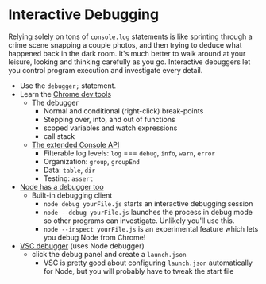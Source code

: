 # Interactive Debugging

Relying solely on tons of `console.log` statements is like sprinting through a crime scene snapping a couple photos, and then trying to deduce what happened back in the dark room. It's much better to walk around at your leisure, looking and thinking carefully as you go. Interactive debuggers let you control program execution and investigate every detail.

* Use the `debugger;` statement.
* Learn the [Chrome dev tools](http://bit.ly/2k498lH)
  * The debugger
    * Normal and conditional (right-click) break-points
    * Stepping over, into, and out of functions
    * scoped variables and watch expressions
    * call stack
  * [The extended Console API](http://bit.ly/2iEP7pv)
    * Filterable log levels: `log` === `debug`, `info`, `warn`, `error`
    * Organization: `group`, `groupEnd`
    * Data: `table`, `dir`
    * Testing: `assert`
* [Node has a debugger too](https://nodejs.org/api/debugger.html)
  * Built-in debugging client
    * `node debug yourFile.js` starts an interactive debugging session
    * `node --debug yourFile.js` launches the process in debug mode so other programs can investigate. Unlikely you'll use this.
    * `node --inspect yourFile.js` is an experimental feature which lets you debug Node from Chrome!
* [VSC debugger](https://code.visualstudio.com/Docs/editor/debugging) (uses Node debugger)
  * click the debug panel and create a `launch.json`
    * VSC is pretty good about configuring `launch.json` automatically for Node, but you will probably have to tweak the start file
